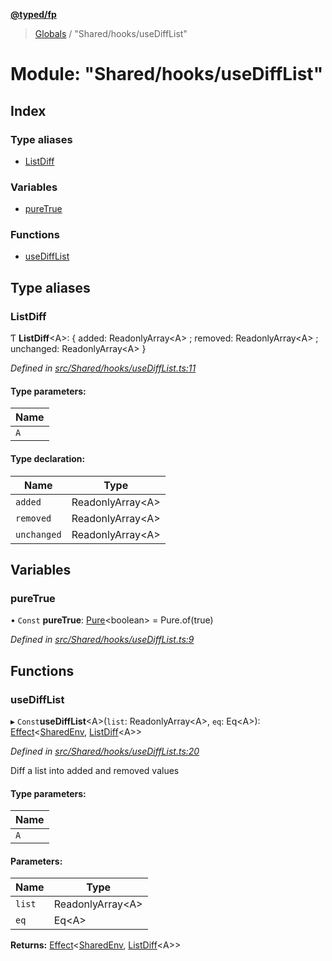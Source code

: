 **[@typed/fp](../README.md)**

> [Globals](../globals.md) / "Shared/hooks/useDiffList"

# Module: "Shared/hooks/useDiffList"

## Index

### Type aliases

* [ListDiff](_shared_hooks_usedifflist_.md#listdiff)

### Variables

* [pureTrue](_shared_hooks_usedifflist_.md#puretrue)

### Functions

* [useDiffList](_shared_hooks_usedifflist_.md#usedifflist)

## Type aliases

### ListDiff

Ƭ  **ListDiff**\<A>: { added: ReadonlyArray\<A> ; removed: ReadonlyArray\<A> ; unchanged: ReadonlyArray\<A>  }

*Defined in [src/Shared/hooks/useDiffList.ts:11](https://github.com/TylorS/typed-fp/blob/f27ba3e/src/Shared/hooks/useDiffList.ts#L11)*

#### Type parameters:

Name |
------ |
`A` |

#### Type declaration:

Name | Type |
------ | ------ |
`added` | ReadonlyArray\<A> |
`removed` | ReadonlyArray\<A> |
`unchanged` | ReadonlyArray\<A> |

## Variables

### pureTrue

• `Const` **pureTrue**: [Pure](_effect_effect_.md#pure)\<boolean> = Pure.of(true)

*Defined in [src/Shared/hooks/useDiffList.ts:9](https://github.com/TylorS/typed-fp/blob/f27ba3e/src/Shared/hooks/useDiffList.ts#L9)*

## Functions

### useDiffList

▸ `Const`**useDiffList**\<A>(`list`: ReadonlyArray\<A>, `eq`: Eq\<A>): [Effect](_effect_effect_.effect.md)\<[SharedEnv](../interfaces/_shared_core_services_sharedenv_.sharedenv.md), [ListDiff](_shared_hooks_usedifflist_.md#listdiff)\<A>>

*Defined in [src/Shared/hooks/useDiffList.ts:20](https://github.com/TylorS/typed-fp/blob/f27ba3e/src/Shared/hooks/useDiffList.ts#L20)*

Diff a list into added and removed values

#### Type parameters:

Name |
------ |
`A` |

#### Parameters:

Name | Type |
------ | ------ |
`list` | ReadonlyArray\<A> |
`eq` | Eq\<A> |

**Returns:** [Effect](_effect_effect_.effect.md)\<[SharedEnv](../interfaces/_shared_core_services_sharedenv_.sharedenv.md), [ListDiff](_shared_hooks_usedifflist_.md#listdiff)\<A>>

